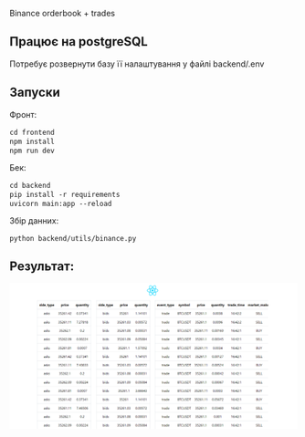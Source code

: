 Binance orderbook + trades

## Працює на postgreSQL
Потребує розвернути базу її налаштування у файлі backend/.env

## Запуски

Фронт:

    cd frontend
    npm install
    npm run dev

Бек:

    cd backend
    pip install -r requirements
    uvicorn main:app --reload

Збір данних:

    python backend/utils/binance.py


## Результат:
![img.png](docs/img.png)

